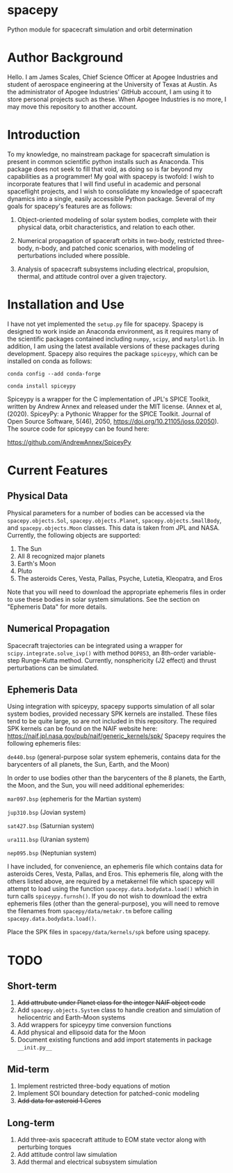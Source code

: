 # spacepy
Python module for spacecraft simulation and orbit determination

# Author Background
Hello. I am James Scales, Chief Science Officer at Apogee Industries and student of aerospace engineering at the University of Texas at Austin. As the administrator of Apogee Industries' GitHub account, I am using it to store personal projects such as these. When Apogee Industries is no more, I may move this repository to another account.
# Introduction
To my knowledge, no mainstream package for spacecraft simulation is present in common scientific python installs such as Anaconda. This package does not seek to fill that void, as doing so is far beyond my capabilities as a programmer! My goal with spacepy is twofold: I wish to incorporate features that I will find useful in academic and personal spaceflight projects, and I wish to consolidate my knowledge of spacecraft dynamics into a single, easily accessible Python package. Several of my goals for spacepy's features are as follows:

1. Object-oriented modeling of solar system bodies, complete with their physical data, orbit characteristics, and relation to each other.

2. Numerical propagation of spaceraft orbits in two-body, restricted three-body, n-body, and patched conic scenarios, with modeling of perturbations included where possible.

3. Analysis of spacecraft subsystems including electrical, propulsion, thermal, and attitude control over a given trajectory.

# Installation and Use
I have not yet implemented the `setup.py` file for spacepy. Spacepy is designed to work inside an Anaconda environment, as it requires many of the scientific packages contained including `numpy`, `scipy`, and `matplotlib`. In addition, I am using the latest available versions of these packages during development. Spacepy also requires the package `spiceypy`, which can be installed on conda as follows:

`conda config --add conda-forge`

`conda install spiceypy`

Spiceypy is a wrapper for the C implementation of JPL's SPICE Toolkit, written by Andrew Annex and released under the MIT license. (Annex et al, (2020). SpiceyPy: a Pythonic Wrapper for the SPICE Toolkit. Journal of Open Source Software, 5(46), 2050, https://doi.org/10.21105/joss.02050). The source code for spiceypy can be found here:

https://github.com/AndrewAnnex/SpiceyPy

# Current Features
## Physical Data
Physical parameters for a number of bodies can be accessed via the `spacepy.objects.Sol`, `spacepy.objects.Planet`, `spacepy.objects.SmallBody`, and `spacepy.objects.Moon` classes. This data is taken from JPL and NASA. Currently, the following objects are supported:

1. The Sun
2. All 8 recognized major planets
3. Earth's Moon
4. Pluto
5. The asteroids Ceres, Vesta, Pallas, Psyche, Lutetia, Kleopatra, and Eros

Note that you will need to download the appropriate ephemeris files in order to use these bodies in solar system simulations. See the section on "Ephemeris Data" for more details.
## Numerical Propagation
Spacecraft trajectories can be integrated using a wrapper for `scipy.integrate.solve_ivp()` with method `DOP853`, an 8th-order variable-step Runge-Kutta method. Currently, nonsphericity (J2 effect) and thrust perturbations can be simulated.

## Ephemeris Data
Using integration with spiceypy, spacepy supports simulation of all solar system bodies, provided necessary SPK kernels are installed. These files tend to be quite large, so are not included in this repository. The required SPK kernels can be found on the NAIF website here: https://naif.jpl.nasa.gov/pub/naif/generic_kernels/spk/
Spacepy requires the following ephemeris files:

`de440.bsp` (general-purpose solar system ephemeris, contains data for the barycenters of all planets, the Sun, Earth, and the Moon)

In order to use bodies other than the barycenters of the 8 planets, the Earth, the Moon, and the Sun, you will need additional ephemerides:

`mar097.bsp` (ephemeris for the Martian system)

`jup310.bsp` (Jovian system)

`sat427.bsp` (Saturnian system)

`ura111.bsp` (Uranian system)

`nep095.bsp` (Neptunian system)

I have included, for convenience, an ephemeris file which contains data for asteroids Ceres, Vesta, Pallas, and Eros. This ephemeris file, along with the others listed above, are required by a metakernel file which spacepy will attempt to load using the function `spacepy.data.bodydata.load()` which in turn calls `spiceypy.furnsh()`. If you do not wish to download the extra ephemeris files (other than the general-purpose), you will need to remove the filenames from `spacepy/data/metakr.tm` before calling `spacepy.data.bodydata.load()`.

Place the SPK files in `spacepy/data/kernels/spk` before using spacepy. 

# TODO
## Short-term
1. ~~Add attrubute under Planet class for the integer NAIF object code~~
2. Add `spacepy.objects.System` class to handle creation and simulation of heliocentric and Earth-Moon systems
3. Add wrappers for spiceypy time conversion functions 
4. Add physical and ellipsoid data for the Moon
5. Document existing functions and add import statements in package `__init.py__`

## Mid-term
1. Implement restricted three-body equations of motion
2. Implement SOI boundary detection for patched-conic modeling
3. ~~Add data for asteroid 1 Ceres~~

## Long-term
1. Add three-axis spacecraft attitude to EOM state vector along with perturbing torques
2. Add attitude control law simulation
3. Add thermal and electrical subsystem simulation
